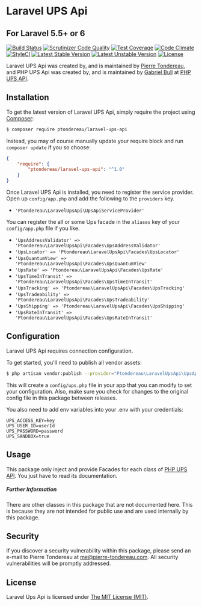 Laravel UPS Api
=================

## For Laravel 5.5+ or 6

[![Build Status](https://travis-ci.org/ptondereau/Laravel-UPS-Api.svg?branch=master)](https://travis-ci.org/ptondereau/Laravel-UPS-Api)
[![Scrutinizer Code Quality](https://scrutinizer-ci.com/g/ptondereau/Laravel-UPS-Api/badges/quality-score.png?b=master)](https://scrutinizer-ci.com/g/ptondereau/Laravel-UPS-Api/?branch=master)
[![Test Coverage](https://codeclimate.com/github/ptondereau/Laravel-UPS-Api/badges/coverage.svg)](https://codeclimate.com/github/ptondereau/Laravel-UPS-Api/coverage)
[![Code Climate](https://codeclimate.com/github/ptondereau/Laravel-UPS-Api/badges/gpa.svg)](https://codeclimate.com/github/ptondereau/Laravel-UPS-Api)
[![StyleCI](https://styleci.io/repos/54156171/shield)](https://styleci.io/repos/54156171)
[![Latest Stable Version](https://poser.pugx.org/ptondereau/laravel-ups-api/v/stable)](https://packagist.org/packages/Ptondereau/laravel-ups-api)
[![Latest Unstable Version](https://poser.pugx.org/ptondereau/laravel-ups-api/v/unstable)](https://packagist.org/packages/Ptondereau/laravel-ups-api)
[![License](https://poser.pugx.org/ptondereau/laravel-ups-api/license)](https://packagist.org/packages/Ptondereau/laravel-ups-api)

Laravel UPS Api was created by, and is maintained by [Pierre Tondereau](https://github.com/ptondereau), and PHP UPS Api was created by, and is maintained by [Gabriel Bull](https://github.com/gabrielbull) at [PHP UPS API](https://github.com/gabrielbull/php-ups-api).

## Installation

To get the latest version of Laravel UPS Api, simply require the project using [Composer](https://getcomposer.org):

```bash
$ composer require ptondereau/laravel-ups-api
```

Instead, you may of course manually update your require block and run `composer update` if you so choose:

```json
{
    "require": {
        "ptondereau/laravel-ups-api": "^1.0"
    }
}
```

Once Laravel UPS Api is installed, you need to register the service provider. Open up `config/app.php` and add the following to the `providers` key.

* `'Ptondereau\LaravelUpsApi\UpsApiServiceProvider'`

You can register the all or some Ups facade in the `aliases` key of your `config/app.php` file if you like.

* `'UpsAddressValidator' => 'Ptondereau\LaravelUpsApi\Facades\UpsAddressValidator'`
* `'UpsLocator' => 'Ptondereau\LaravelUpsApi\Facades\UpsLocator'`
* `'UpsQuantumView' => 'Ptondereau\LaravelUpsApi\Facades\UpsQuantumView'`
* `'UpsRate' => 'Ptondereau\LaravelUpsApi\Facades\UpsRate'`
* `'UpsTimeInTransit' => 'Ptondereau\LaravelUpsApi\Facades\UpsTimeInTransit'`
* `'UpsTracking' => 'Ptondereau\LaravelUpsApi\Facades\UpsTracking'`
* `'UpsTradeability' => 'Ptondereau\LaravelUpsApi\Facades\UpsTradeability'`
* `'UpsShipping' => 'Ptondereau\LaravelUpsApi\Facades\UpsShipping'`
* `'UpsRateInTransit' => 'Ptondereau\LaravelUpsApi\Facades\UpsRateInTransit'`



## Configuration

Laravel UPS Api requires connection configuration.

To get started, you'll need to publish all vendor assets:

```bash
$ php artisan vendor:publish --provider="Ptondereau\LaravelUpsApi\UpsApiServiceProvider"
```

This will create a `config/ups.php` file in your app that you can modify to set your configuration. Also, make sure you check for changes to the original config file in this package between releases.

You also need to add env variables into your .env with your credentials:

```text
UPS_ACCESS_KEY=key
UPS_USER_ID=userId
UPS_PASSWORD=password
UPS_SANDBOX=true
```

## Usage

This package only inject and provide Facades for each class of [PHP UPS API](https://github.com/gabrielbull/php-ups-api).
You just have to read its documentation.


##### Further Information

There are other classes in this package that are not documented here. This is because they are not intended for public use and are used internally by this package.


## Security

If you discover a security vulnerability within this package, please send an e-mail to Pierre Tondereau at me@pierre-tondereau.com. All security vulnerabilities will be promptly addressed.


## License

Laravel Ups Api is licensed under [The MIT License (MIT)](LICENSE).
